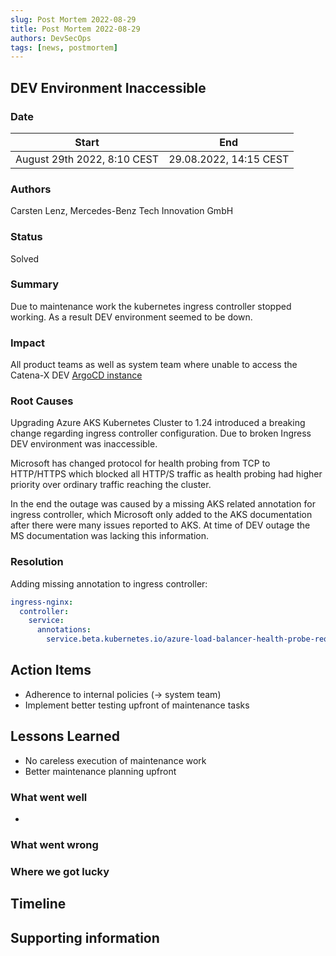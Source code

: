 ```yaml
---
slug: Post Mortem 2022-08-29
title: Post Mortem 2022-08-29
authors: DevSecOps
tags: [news, postmortem]
---
```


## DEV Environment Inaccessible

### Date

| Start                       | End                    |
|-----------------------------|------------------------|
| August 29th 2022, 8:10 CEST | 29.08.2022, 14:15 CEST |

### Authors

Carsten Lenz, Mercedes-Benz Tech Innovation GmbH

### Status

Solved

### Summary

Due to maintenance work the kubernetes ingress controller stopped working. As a result DEV environment seemed to be
down.

### Impact

All product teams as well as system team where unable to access the Catena-X
DEV [ArgoCD instance](https://argo.dev.demo.catena-x.net)

### Root Causes

Upgrading Azure AKS Kubernetes Cluster to 1.24 introduced a breaking change regarding ingress controller configuration.
Due to broken Ingress DEV environment was inaccessible.

Microsoft has changed protocol for health probing from TCP to HTTP/HTTPS which blocked all HTTP/S traffic as health
probing had higher priority over ordinary traffic reaching the cluster.

In the end the outage was caused by a missing AKS related annotation for ingress controller, which Microsoft only added
to the AKS documentation after there were many issues reported to AKS. At time of DEV outage the MS documentation was
lacking this information.

### Resolution

Adding missing annotation to ingress controller:

````yaml
ingress-nginx:
  controller:
    service:
      annotations:
        service.beta.kubernetes.io/azure-load-balancer-health-probe-request-path: "/healthz"
````

[//]: # (TODO: carslen, 09.09.22 Do we need following, or do we want them?)

## Action Items

- Adherence to internal policies (-> system team)
- Implement better testing upfront of maintenance tasks

## Lessons Learned

- No careless execution of maintenance work
- Better maintenance planning upfront

### What went well

-

### What went wrong

### Where we got lucky

## Timeline

## Supporting information
